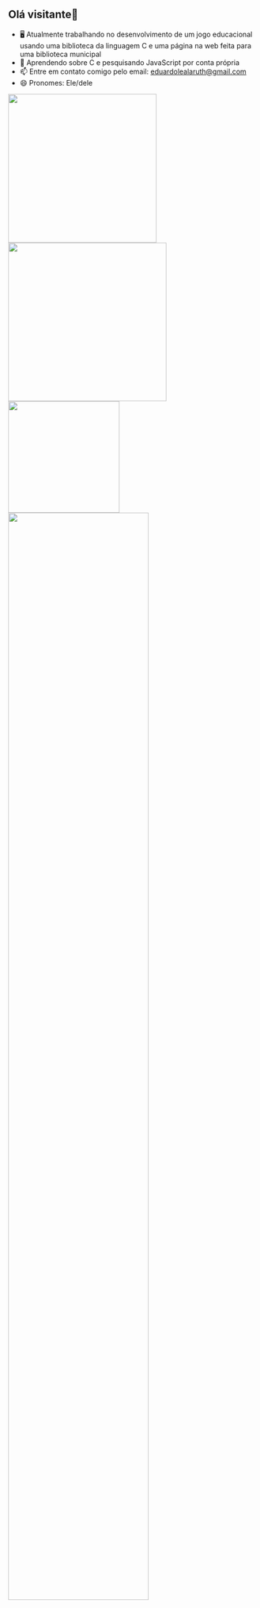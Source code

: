 ## Olá visitante👋
- 🖥️ Atualmente trabalhando no desenvolvimento de um jogo educacional usando uma biblioteca da linguagem C e uma página na web feita para uma biblioteca municipal
- 🌱 Aprendendo sobre C e pesquisando JavaScript por conta própria
- 📫 Entre em contato comigo pelo email: eduardolealaruth@gmail.com
- 😄 Pronomes: Ele/dele

<div align="left"><img width="300" src="https://github-readme-stats.vercel.app/api?username=EduLeal&show_icons=true&theme=tokyonight"> <img width="320" src="https://github-readme-streak-stats.herokuapp.com?user=EduLeal&theme=tokyonight"> </div>
<div> <img width="225" src="https://github-readme-stats.vercel.app/api/top-langs/?username=EduLeal&theme=tokyonight"> <img width="75%"src="https://github-profile-trophy.vercel.app/?username=EduLeal&theme=tokyonight&title=-Followers,-Stars,-Issues"></div>
